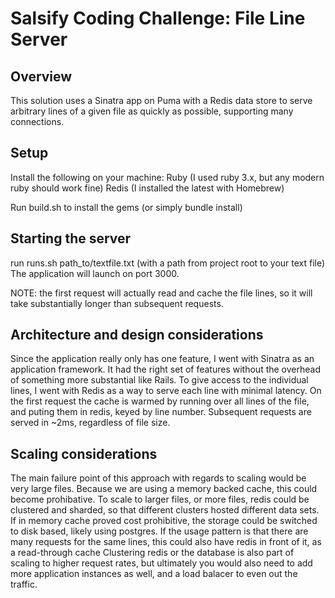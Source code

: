 # Salsify Coding Challenge: File Line Server
## Overview
This solution uses a Sinatra app on Puma with a Redis data store to serve arbitrary lines of a given file as quickly as possible, supporting many connections.

## Setup
Install the following on your machine:
Ruby (I used ruby 3.x, but any modern ruby should work fine)
Redis (I installed the latest with Homebrew)

Run build.sh to install the gems (or simply bundle install)

## Starting the server
run runs.sh path_to/textfile.txt (with a path from project root to your text file)
The application will launch on port 3000.

NOTE: the first request will actually read and cache the file lines, so it will take substantially longer than subsequent requests.

## Architecture and design considerations
Since the application really only has one feature, I went with Sinatra as an application framework. It had the right set of features without the overhead of something more substantial like Rails.
To give access to the individual lines, I went with Redis as a way to serve each line with minimal latency.
On the first request the cache is warmed by running over all lines of the file, and puting them in redis, keyed by line number.
Subsequent requests are served in ~2ms, regardless of file size.

## Scaling considerations
The main failure point of this approach with regards to scaling would be very large files. Because we are using a memory backed cache, this could become prohibative.
To scale to larger files, or more files, redis could be clustered and sharded, so that different clusters hosted different data sets.
If in memory cache proved cost prohibitive, the storage could be switched to disk based, likely using postgres.
If the usage pattern is that there are many requests for the same lines, this could also have redis in front of it, as a read-through cache
Clustering redis or the database is also part of scaling to higher request rates, but ultimately you would also need to add more application instances as well, and a load balacer to even out the traffic.
